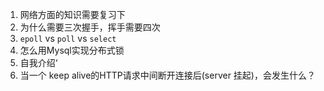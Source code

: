 1. 网络方面的知识需要复习下
2. 为什么需要三次握手，挥手需要四次
3. `epoll` vs `poll` vs `select`
4. 怎么用Mysql实现分布式锁
5. 自我介绍‘
6. 当一个 keep alive的HTTP请求中间断开连接后(server 挂起)，会发生什么？

